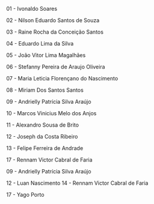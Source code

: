 01 - Ivonaldo Soares

02 - Nilson Eduardo Santos de Souza

03 - Raine Rocha da Conceição Santos

04 - Eduardo Lima da Silva

05 - João Vitor Lima Magalhães

06 - Stefanny Pereira de Araujo Oliveira

07 - Maria Leticia Florençano do Nascimento

08 - Miriam Dos Santos Santos 

09 - Andrielly Patrícia Silva Araújo

10 - Marcos Vinicius Melo dos Anjos

11 - Alexandro Sousa de Brito

12 - Joseph da Costa Ribeiro

13 - Felipe Ferreira de Andrade

17 -  Rennam Victor Cabral de Faria

09 - Andrielly Patrícia Silva Araújo


12 - Luan Nascimento
14 - Rennam Victor Cabral de Faria



17 - Yago Porto